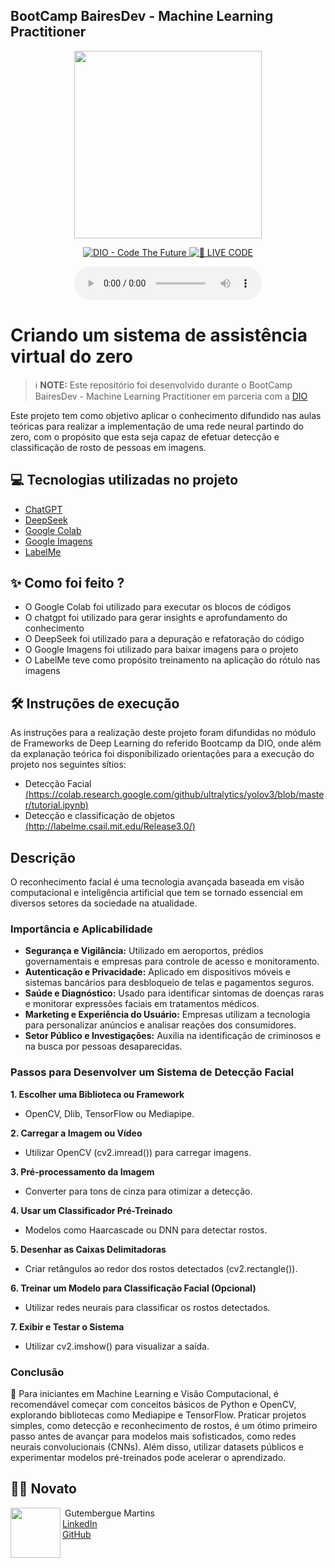 ## BootCamp BairesDev - Machine Learning Practitioner


<p align="center">
<img 
    src="imagem/img_programmer_github.png"
    width="300"
/>
</p>

<p align="center">
<a href="https://dio.me/">
    <img 
        src="https://img.shields.io/badge/DIO-Code_The_Future-28DA77?logo=youtube" 
        alt="DIO - Code The Future">
</a>
<a href="https://dio.me/">
<img 
    src="https://img.shields.io/badge/🔴_LIVE_CODE-FF5E72" 
    alt="🔴 LIVE CODE">
</a>
</p>

<p align="center">
    
</p>

<div align="center">
    <audio src="output/podcast_editado.MP3" controls title="Podcast editado"></audio>
</div>

# Criando um sistema de assistência virtual do zero

 > ℹ️ **NOTE:** Este repositório foi desenvolvido durante o BootCamp BairesDev - Machine Learning Practitioner em parceria com a [DIO](https://dio.me)

Este projeto tem como objetivo aplicar o conhecimento difundido nas aulas teóricas para realizar a implementação de uma rede neural partindo do zero, com o propósito que esta seja capaz de efetuar detecção e classificação de rosto de pessoas em imagens.


## 💻 Tecnologias utilizadas no projeto

- [ChatGPT](https://chat.openai.com/)
- [DeepSeek](https://chat.deepseek.com/)
- [Google Colab](https://colab.google/)
- [Google Imagens](https://images.google.com/?hl=pt-br)
- [LabelMe](http://labelme.csail.mit.edu/Release3.0/)


## ✨ Como foi feito ?

- O Google Colab foi utilizado para executar os blocos de códigos
- O chatgpt foi utilizado para gerar insights e aprofundamento do conhecimento
- O DeepSeek foi utilizado para a depuração e refatoração do código
- O Google Imagens foi utilizado para baixar imagens para o projeto
- O LabelMe teve como propósito treinamento na aplicação do rótulo nas imagens

## 🛠️ Instruções de execução

As instruções para a realização deste projeto foram difundidas no módulo de Frameworks de Deep Learning do referido Bootcamp da DIO, onde além da explanação teórica foi disponibilizado orientações para a execução do projeto nos seguintes sítios:
- Detecção Facial
[(https://colab.research.google.com/github/ultralytics/yolov3/blob/master/tutorial.ipynb)](https://colab.research.google.com/drive/1QnC7lV7oVFk5OZCm75fqbLAfD9qBy9bw?usp=sharing )
- Detecção e classificação de objetos<br>
[(http://labelme.csail.mit.edu/Release3.0/)](https://colab.research.google.com/drive/1xdjyBiY75MAVRSjgmiqI7pbRLn58VrbE?usp=sharing )

## Descrição

O reconhecimento facial é uma tecnologia avançada baseada em visão computacional e inteligência artificial que tem se tornado essencial em diversos setores da sociedade na atualidade.

### Importância e Aplicabilidade

- **Segurança e Vigilância:** Utilizado em aeroportos, prédios governamentais e empresas para controle de acesso e monitoramento.
- **Autenticação e Privacidade:** Aplicado em dispositivos móveis e sistemas bancários para desbloqueio de telas e pagamentos seguros.
- **Saúde e Diagnóstico:** Usado para identificar sintomas de doenças raras e monitorar expressões faciais em tratamentos médicos.
- **Marketing e Experiência do Usuário:** Empresas utilizam a tecnologia para personalizar anúncios e analisar reações dos consumidores.
- **Setor Público e Investigações:** Auxilia na identificação de criminosos e na busca por pessoas desaparecidas.

### Passos para Desenvolver um Sistema de Detecção Facial

**1. Escolher uma Biblioteca ou Framework**<br>
- OpenCV, Dlib, TensorFlow ou Mediapipe.<br>
    
**2. Carregar a Imagem ou Vídeo**<br>
- Utilizar OpenCV (cv2.imread()) para carregar imagens.<br>
    
**3. Pré-processamento da Imagem**<br>
- Converter para tons de cinza para otimizar a detecção.<br>
    
**4. Usar um Classificador Pré-Treinado**<br>
- Modelos como Haarcascade ou DNN para detectar rostos.<br>
    
**5. Desenhar as Caixas Delimitadoras**<br>
- Criar retângulos ao redor dos rostos detectados (cv2.rectangle()).<br>
    
**6. Treinar um Modelo para Classificação Facial (Opcional)**<br>
- Utilizar redes neurais para classificar os rostos detectados.<br>

**7. Exibir e Testar o Sistema**<br>
- Utilizar cv2.imshow() para visualizar a saída.<br>


### Conclusão

🚀 Para iniciantes em Machine Learning e Visão Computacional, é recomendável começar com conceitos básicos de Python e OpenCV, explorando bibliotecas como Mediapipe e TensorFlow. Praticar projetos simples, como detecção e reconhecimento de rostos, é um ótimo primeiro passo antes de avançar para modelos mais sofisticados, como redes neurais convolucionais (CNNs). Além disso, utilizar datasets públicos e experimentar modelos pré-treinados pode acelerar o aprendizado.

## 👨‍💻 Novato

<p>
    <img 
      align=left 
      margin=10 
      width=80 
      src="https://cdn.jsdelivr.net/gh/alohe/avatars/png/memo_30.png"
</p>
<p>
    &nbspGutembergue Martins<br>
    <a href="https://www.linkedin.com/in/gutembergue-martins-38336a59" target="_blank">LinkedIn</a><br>
    <a href="https://github.com/gutembergue-martins" target="_blank">GitHub</a>
    
</p>
    
<br/><br/>
